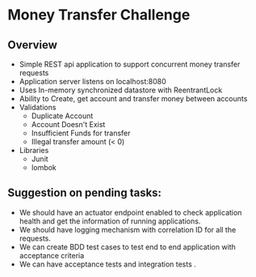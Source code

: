 # Money Transfer Challenge

## Overview
- Simple REST api application to support concurrent money transfer requests
- Application server listens on localhost:8080
- Uses In-memory synchronized datastore with ReentrantLock
- Ability to Create, get account and transfer money between accounts
- Validations
    - Duplicate Account
    - Account Doesn't Exist
    - Insufficient Funds for transfer
    - Illegal transfer amount (< 0)
- Libraries
    - Junit
    - lombok

## Suggestion on pending tasks:

- We should have an actuator endpoint enabled to check application health and get the information of running applications.
- We should have logging mechanism with correlation  ID for all the requests. 
- We can  create BDD test cases to test end to end application with acceptance criteria
- We can  have acceptance tests and integration tests .
